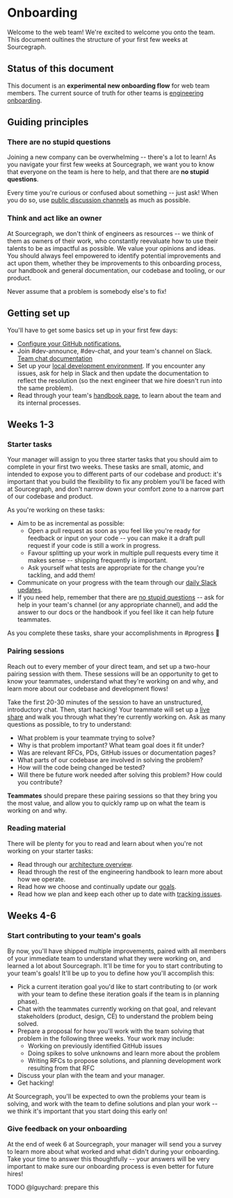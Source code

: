 # Onboarding

Welcome to the web team! We're excited to welcome you onto the team. This document oultines the structure of your first few weeks at Sourcegraph.

## Status of this document

This document is an **experimental new onboarding flow** for web team members. The current source of truth for other teams is  [engineering onboarding](../onboarding.md).

## Guiding principles

### There are no stupid questions

Joining a new company can be overwhelming -- there's a lot to learn! As you navigate your first few weeks at Sourcegraph, we want you to know that everyone on the team is here to help, and that there are **no stupid questions**.

Every time you're curious or confused about something -- just ask! When you do so, use [public discussion channels](../../communication/team_chat.md#avoid_private_messages) as much as possible.

### Think and act like an owner

At Sourcegraph, we don't think of engineers as resources -- we think of them as owners of their work, who constantly reevaluate how to use their talents to be as impactful as possible. We value your opinions and ideas. You should always feel empowered to identify potential improvements and act upon them, whether they be improvements to this onboarding process, our handbook and general documentation, our codebase and tooling, or our product.

Never assume that a problem is somebody else's to fix!

## Getting set up

You'll have to get some basics set up in your first few days:
- [Configure your GitHub notifications.](../github-notifications/index.md)
- Join #dev-announce, #dev-chat, and your team's channel on Slack. [Team chat documentation](../communication/team_chat.md#engineering)
- Set up your [local development environment](https://github.com/sourcegraph/sourcegraph/blob/master/doc/dev/local_development.md#step-1-install-dependencies). If you encounter any issues, ask for help in Slack and then update the documentation to reflect the resolution (so the next engineer that we hire doesn't run into the same problem).
- Read through your team's [handbook page](../index.md), to learn about the team and its internal processes.

## Weeks 1-3

### Starter tasks

Your manager will assign to you three starter tasks that you should aim to complete in your first two weeks. These tasks are small, atomic, and intended to expose you to different parts of our codebase and product: it's important that you build the flexibility to fix any problem you'll be faced with at Sourcegraph, and don't narrow down your comfort zone to a narrow part of our codebase and product.

As you're working on these tasks:
- Aim to be as incremental as possible:
    - Open a pull request as soon as you feel like you're ready for feedback or input on your code -- you can make it a draft pull request if your code is still a work in progress.  
    - Favour splitting up your work in multiple pull requests every time it makes sense -- shipping frequently is important.
    - Ask yourself what tests are appropriate for the change you're tackling, and add them!
- Communicate on your progress with the team through our [daily Slack updates](../index.md#daily_slack_updates).
- If you need help, remember that there are [no stupid questions](#there_are_no_stupid_questions) -- ask for help in your team's channel (or any appropriate channel), and add the answer to our docs or the handbook if you feel like it can help future teammates.

As you complete these tasks, share your accomplishments in #progress 🙂

### Pairing sessions

Reach out to every member of your direct team, and set up a two-hour pairing session with them. These sessions will be an opportunity to get to know your teammates, understand what they're working on and why, and learn more about our codebase and development flows!

Take the first 20-30 minutes of the session to have an unstructured, introductory chat. Then, start hacking! Your teammate will set up a [live share](https://visualstudio.microsoft.com/services/live-share/) and walk you through what they're currently working on. Ask as many questions as possible, to try to understand:
- What problem is your teammate trying to solve?
- Why is that problem important? What team goal does it fit under?
- Was are relevant RFCs, PDs, GitHub issues or documentation pages?
- What parts of our codebase are involved in solving the problem?
- How will the code being changed be tested?
- Will there be future work needed after solving this problem? How could you contribute?

**Teammates** should prepare these pairing sessions so that they bring you the most value, and allow you to quickly ramp up on what the team is working on and why.

### Reading material

There will be plenty for you to read and learn about when you're not working on your starter tasks:
- Read through our [architecture overview](https://docs.sourcegraph.com/dev/architecture).
- Read through the rest of the engineering handbook to learn more about how we operate.
- Read how we choose and continually update our [goals](../../../company/goals/index.md).
- Read how we plan and keep each other up to date with [tracking issues](tracking_issues.md).

## Weeks 4-6

### Start contributing to your team's goals

By now, you'll have shipped multiple improvements, paired with all members of your immediate team to understand what they were working on, and learned a lot about Sourcegraph. It'll be time for you to start contributing to your team's goals! It'll be up to you to define how you'll accomplish this:
- Pick a current iteration goal you'd like to start contributing to (or work with your team to define these iteration goals if the team is in planning phase).
- Chat with the teammates currently working on that goal, and relevant stakeholders (product, design, CE) to understand the problem being solved.
- Prepare a proposal for how you'll work with the team solving that problem in the following three weeks. Your work may include:
    - Working on previously identified GitHub issues
    - Doing spikes to solve unknowns and learn more about the problem
    - Writing RFCs to propose solutions, and planning development work resulting from that RFC
- Discuss your plan with the team and your manager.
- Get hacking!

At Sourcegraph, you'll be expected to own the problems your team is solving, and work with the team to define solutions and plan your work -- we think it's important that you start doing this early on!

### Give feedback on your onboarding

At the end of week 6 at Sourcegraph, your manager will send you a survey to learn more about what worked and what didn't during your onboarding. Take your time to answer this thoughtfully -- your answers will be very important to make sure our onboarding process is even better for future hires!

TODO @lguychard: prepare this
